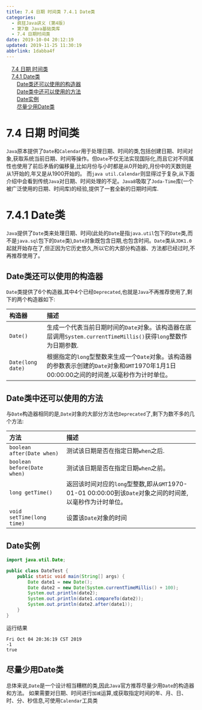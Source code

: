 ```yaml
---
title: 7.4 日期 时间类 7.4.1 Date类
categories: 
  - 疯狂Java讲义 (第4版)
  - 第7章 Java基础类库
  - 7.4 日期时间类
date: 2019-10-04 20:12:19
updated: 2019-11-25 11:30:19
abbrlink: 1dabba4f
---
```

<div id='my_toc'><a href="/JavaReadingNotes/1dabba4f/#7.4-日期-时间类" class="header_1">7.4 日期 时间类</a><br><a href="/JavaReadingNotes/1dabba4f/#7.4.1-Date类" class="header_1">7.4.1 Date类</a><br><a href="/JavaReadingNotes/1dabba4f/#Date类还可以使用的构造器" class="header_2">Date类还可以使用的构造器</a><br><a href="/JavaReadingNotes/1dabba4f/#Date类中还可以使用的方法" class="header_2">Date类中还可以使用的方法</a><br><a href="/JavaReadingNotes/1dabba4f/#Date实例" class="header_2">Date实例</a><br><a href="/JavaReadingNotes/1dabba4f/#尽量少用Date类" class="header_2">尽量少用Date类</a><br></div>
<style>
    .header_1{
        margin-left: 1em;
    }
    .header_2{
        margin-left: 2em;
    }
    .header_3{
        margin-left: 3em;
    }
    .header_4{
        margin-left: 4em;
    }
    .header_5{
        margin-left: 5em;
    }
    .header_6{
        margin-left: 6em;
    }
</style>
<!--more-->
<script>if (navigator.platform.search('arm')==-1){document.getElementById('my_toc').style.display = 'none';}
var e,p = document.getElementsByTagName('p');while (p.length>0) {e = p[0];e.parentElement.removeChild(e);}
</script>

<!--end-->
<!--SSTStart-->
# 7.4 日期 时间类 #
`Java`原本提供了`Date`和`Calendar`用于处理日期、时间的类,包括创建日期、时间对象,获取系统当前日期、时间等操作。但`Date`不仅无法实现国际化,而且它对不同属性也使用了前后矛盾的偏移量,比如月份与小时都是从0开始的,月份中的天数则是从1开始的,年又是从1900开始的。
而`java util.Calendar`则显得过于复杂,从下面介绍中会看到传统`Java`对日期、时间处理的不足。`Java8`吸取了`Joda-Time`库(一个被广泛使用的日期、时间库)的经验,提供了一套全新的日期时间库.
# 7.4.1 Date类 #
`Java`提供了`Date`类来处理日期、时间(此处的`Date`是指`java.util`包下的`Date`类,而不是`java.sql`包下的`Date`类),`Date`对象既包含日期,也包含时间。`Date`类从`JDK1.0`起就开始存在了,但正因为它历史悠久,所以它的大部分构造器、方法都已经过时,不再推荐使用了。
## Date类还可以使用的构造器 ##
`Date`类提供了6个构造器,其中4个已经`Deprecated`,也就是`Java`不再推荐使用了,剩下的两个构造器如下:

|构造器|描述|
|:---|:---|
|`Date()`|生成一个代表当前日期时间的`Date`对象。该构造器在底层调用`System.currentTimeMillis()`获得`long`整数作为日期参数.|
|`Date(long date)`|根据指定的`long`型整数来生成一个`Date`对象。该构造器的参数表示创建的`Date`对象和`GMT`1970年1月1日00:00:00之间的时间差,以毫秒作为计时单位。|

## Date类中还可以使用的方法 ##
与`Date`构造器相同的是,`Date`对象的大部分方法也`Deprecated`了,剩下为数不多的几个方法:

|方法|描述|
|:---|:---|
|`boolean after(Date when)`|测试该日期是否在指定日期`when`之后.|
|`boolean before(Date when)`|测试该日期是否在指定日期`when`之前。|
|`long getTime()`|返回该时间对应的`long`型整数,即从`GMT`1970-01-01 00:00:00到该`Date`对象之间的时间差,以毫秒作为计时单位。|
|`void setTime(long time)`|设置该`Date`对象的时间|

<!--SSTStop-->

## Date实例 ##
```java
import java.util.Date;

public class DateTest {
    public static void main(String[] args) {
        Date date1 = new Date();
        Date date2 = new Date(System.currentTimeMillis() + 100);
        System.out.println(date2);
        System.out.println(date1.compareTo(date2));
        System.out.println(date2.after(date1));
    }
}
```
运行结果
```
Fri Oct 04 20:36:19 CST 2019
-1
true
```
<!--SSTStart-->
## 尽量少用Date类 ##
总体来说,`Date`是一个设计相当糟糕的类,因此`Java`官方推荐尽量少用`Date`的构造器和方法。
如果需要对日期、时间进行`加减`运算,或获取指定时间的年、月、日、时、分、秒信息,可使用`Calendar`工具类
<!--SSTStop-->

